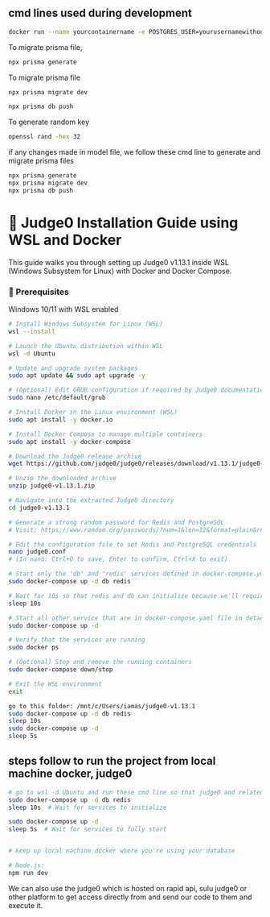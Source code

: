 ## cmd lines used during development

```bash
docker run --name yourcontainername -e POSTGRES_USER=yourusernamewithoutspace -e POSTGRES_PASSWORD=yourpasswordwithoutspecialcharacters -
```

To migrate prisma file, 
```bash
npx prisma generate
```
To migrate prisma file

```bash
npx prisma migrate dev
```
```bash
npx prisma db push
```
To generate random key
```bash
openssl rand -hex 32
```

if any changes made in model file, we follow these cmd line to generate and migrate prisma files
```bash
npx prisma generate
npx prisma migrate dev
npx prisma db push
```

# 🚀 Judge0 Installation Guide using WSL and Docker
This guide walks you through setting up Judge0 v1.13.1 inside WSL (Windows Subsystem for Linux) with Docker and Docker Compose.

### 🧰 Prerequisites
Windows 10/11 with WSL enabled

```bash
# Install Windows Subsystem for Linux (WSL)
wsl --install

# Launch the Ubuntu distribution within WSL
wsl -d Ubuntu

# Update and upgrade system packages
sudo apt update && sudo apt upgrade -y

# (Optional) Edit GRUB configuration if required by Judge0 documentation
sudo nano /etc/default/grub

# Install Docker in the Linux environment (WSL)
sudo apt install -y docker.io

# Install Docker Compose to manage multiple containers
sudo apt install -y docker-compose

# Download the Judge0 release archive
wget https://github.com/judge0/judge0/releases/download/v1.13.1/judge0-v1.13.1.zip

# Unzip the downloaded archive
unzip judge0-v1.13.1.zip

# Navigate into the extracted Judge0 directory
cd judge0-v1.13.1

# Generate a strong random password for Redis and PostgreSQL
# Visit: https://www.random.org/passwords/?num=1&len=32&format=plain&rnd=new

# Edit the configuration file to set Redis and PostgreSQL credentials
nano judge0.conf
# (In nano: Ctrl+O to save, Enter to confirm, Ctrl+X to exit)

# Start only the 'db' and 'redis' services defined in docker-compose.yml
sudo docker-compose up -d db redis

# Wait for 10s so that redis and db can initialize because we'll require this in later work
sleep 10s

# Start all other service that are in docker-compose.yaml file in detach mode
sudo docker-compose up -d

# Verify that the services are running
sudo docker ps

# (Optional) Stop and remove the running containers
sudo docker-compose down/stop

# Exit the WSL environment
exit

go to this folder: /mnt/c/Users/iamas/judge0-v1.13.1
sudo docker-compose up -d db redis
sleep 10s
sudo docker-compose up -d
sleep 5s
```

## steps follow to run the project from local machine docker, judge0 
```bash
# go to wsl -d Ubuntu and run these cmd line so that judge0 and related db can run there in there docker
sudo docker-compose up -d db redis
sleep 10s  # Wait for services to initialize

sudo docker-compose up -d
sleep 5s  # Wait for services to fully start


# keep up local machine docker where you're using your database

# Node.js:
npm run dev

```



We can also use the judge0 which is hosted on rapid api, sulu judge0 or other platform to get access directly from and send our code to them and execute it.